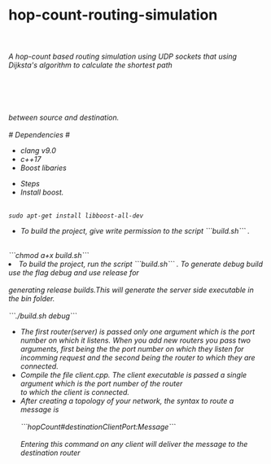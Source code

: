 # hop-count-routing-simulation #
<br><h6> A hop-count based routing simulation using UDP sockets that using Dijksta's algorithm to calculate the shortest path </h6></br>
<br><h6> between source and destination.</br>
<br># Dependencies #</br>
<ul>
<li>clang v9.0</li>
<li>c++17</li>
<li>Boost libaries </li>
</ul>

<ul>
<li>Steps
<li>Install boost. </li>
</ul>

<br>```sudo apt-get install libboost-all-dev```</br>
<ul>
<li>To build the project, give write permission to the script ```build.sh``` . </li>
</ul>
<br>```chmod a+x build.sh```</br>
</ul>
<li>To build the project, run the script ```build.sh``` . To generate debug build use the flag debug and use release for  </li>
     <br>generating release builds.This will generate the server side executable in the bin folder.</br>
</ul>
<br>```./build.sh debug```</br>
<ul>
<li>The first router(server) is passed only one argument which is the port number on which it listens. When you add new routers you pass two arguments, first being the the port number on which they listen for incomming request and the second 
being the router to which they are connected.</li>
<li>Compile the file client.cpp. The client executable is passed a single argument which is the port number of the router <br>to which the client is connected. </li>
<li> After creating a topology of your network, the syntax to route a message is</li>  
     <br>```hopCount#destinationClientPort:Message```</br>
     <br>Entering this command on any client will deliver the message to the destination router </br>
</ul>
